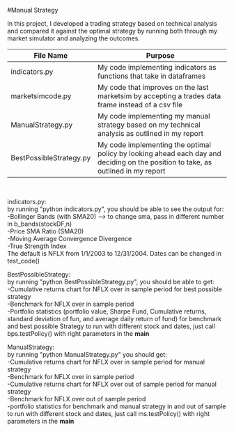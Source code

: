 #Manual Strategy

In this project, I developed a trading strategy based on technical analysis and compared it against the optimal strategy by running both through my market simulator and analyzing the outcomes.


|  File Name | Purpose |
|-----|-------------------|
| indicators.py | My code implementing indicators as functions that take in dataframes|
| marketsimcode.py | My code that improves on the last marketsim by accepting a trades data frame instead of a csv file |
| ManualStrategy.py | My code implementing my manual strategy based on my technical analysis as outlined in my report |
| BestPossibleStrategy.py| My code implementing the optimal policy by looking ahead each day and deciding on the position to take, as outlined in my report |

<br>

indicators.py: <br>
    by running "python indicators.py", you should be able to see the output for: <br>
        -Bollinger Bands (with SMA20) --> to change sma, pass in different number in b_bands(stockDF,n) <br>
        -Price SMA Ratio (SMA20) <br>
        -Moving Average Convergence Divergence <br>
        -True Strength Index <br>
The default is NFLX from 1/1/2003 to 12/31/2004. Dates can be changed in test_code() <br>


BestPossibleStrategy: <br>
    by running "python BestPossibleStrategy.py", you should be able to get: <br>
        -Cumulative returns chart for NFLX over in sample period for best possible strategy <br>
        -Benchmark for NFLX over in sample period <br>
        -Portfolio statistics (portfolio value, Sharpe Fund, Cumulative returns, standard deviation of fun, and average daily return of fund) for benchmark and best possible Strategy
   to run with different stock and dates, just call bps.testPolicy() with right parameters in the __main__ <br>

 ManualStrategy: <br>
    by running "python ManualStrategy.py" you should get: <br>
    -Cumulative returns chart for NFLX over in sample period for manual strategy <br>
    -Benchmark for NFLX over in sample period <br>
    -Cumulative returns chart for NFLX over out of sample period for manual strategy <br>
    -Benchmark for NFLX over out of sample period <br>
    -portfolio statistics for benchmark and manual strategy in and out of sample
    to run with different stock and dates, just call ms.testPolicy() with right parameters in the __main__ <br>
